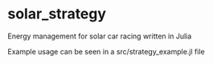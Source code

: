 # solar_strategy
Energy management for solar car racing written in Julia

Example usage can be seen in a src/strategy_example.jl file